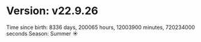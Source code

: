 # Version: v22.9.26
Time since birth: 8336 days, 200065 hours, 12003900 minutes, 720234000 seconds
Season: Summer ☀️

